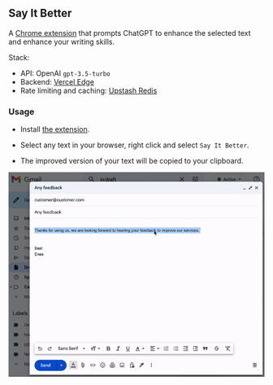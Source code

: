 
## Say It Better

A [Chrome extension](https://chrome.google.com/webstore/detail/say-it-better/jjmeigcgllplllpdnmbbigmepfmofcif) that prompts ChatGPT to enhance the selected text and enhance your writing skills.

Stack:
- API: OpenAI `gpt-3.5-turbo`
- Backend: [Vercel Edge](https://vercel.com/features/edge-functions)
- Rate limiting and caching: [Upstash Redis](https://upstash.com/) 

### Usage
- Install [the extension](https://chrome.google.com/webstore/detail/say-it-better/jjmeigcgllplllpdnmbbigmepfmofcif).
  
- Select any text in your browser, right click and select `Say It Better`.

- The improved version of your text will be copied to your clipboard.

![alt text](sib.gif "Say It Better")

